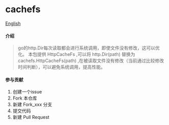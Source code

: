 # cachefs

[English](./README.en.md)

#### 介绍
> go的http.Dir每次读取都会进行系统调用，即使文件没有修改，这可以优化。
> 本包提供 HttpCacheFs ,可以将 http.Dir(path) 替换为 cachefs.HttpCacheFs(path) ,在被读取文件没有修改（当前通过比较修改时间判断），可以避免系统调用，提高性能。


#### 参与贡献

1.  创建一个issue
2.  Fork 本仓库
3.  新建 Fork_xxx 分支
4.  提交代码
5.  新建 Pull Request

